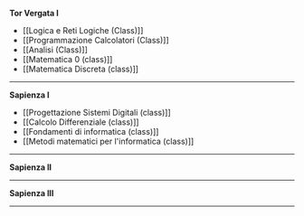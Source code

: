 **Tor Vergata I**
- [[Logica e Reti Logiche (Class)]]
- [[Programmazione Calcolatori (Class)]]
- [[Analisi (Class)]]
- [[Matematica 0 (class)]]
- [[Matematica Discreta (class)]]

---
**Sapienza I**
- [[Progettazione Sistemi Digitali (class)]]
- [[Calcolo Differenziale (class)]]
- [[Fondamenti di informatica (class)]]
- [[Metodi matematici per l'informatica (class)]]

---
**Sapienza II**

---
**Sapienza III**

---
